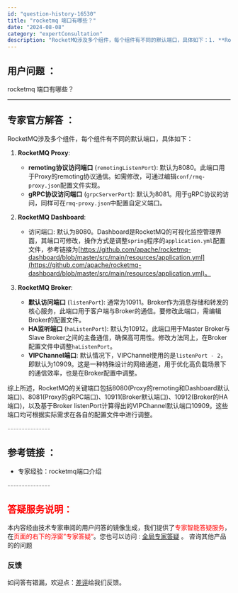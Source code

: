 ```yaml
---
id: "question-history-16530"
title: "rocketmq 端口有哪些？"
date: "2024-08-08"
category: "expertConsultation"
description: "RocketMQ涉及多个组件，每个组件有不同的默认端口，具体如下：1. **RocketMQ Proxy**:   - **remoting协议访问端口** (`remotingListenPort`): 默认为8080。此端口用于Proxy的remoting协议通信。如需修改，可通过编辑`conf"
---
```


## 用户问题 ： 
 rocketmq 端口有哪些？  

---------------
## 专家官方解答 ：

RocketMQ涉及多个组件，每个组件有不同的默认端口，具体如下：

1. **RocketMQ Proxy**:
   - **remoting协议访问端口** (`remotingListenPort`): 默认为8080。此端口用于Proxy的remoting协议通信。如需修改，可通过编辑`conf/rmq-proxy.json`配置文件实现。
   - **gRPC协议访问端口** (`grpcServerPort`): 默认为8081。用于gRPC协议的访问，同样可在`rmq-proxy.json`中配置自定义端口。

2. **RocketMQ Dashboard**:
   - 访问端口: 默认为8080。Dashboard是RocketMQ的可视化监控管理界面，其端口可修改，操作方式是调整`spring`程序的`application.yml`配置文件，参考链接为[https://github.com/apache/rocketmq-dashboard/blob/master/src/main/resources/application.yml](https://github.com/apache/rocketmq-dashboard/blob/master/src/main/resources/application.yml)。

3. **RocketMQ Broker**:
   - **默认访问端口** (`listenPort`): 通常为10911。Broker作为消息存储和转发的核心服务，此端口用于客户端与Broker的通信。要修改此端口，需编辑Broker的配置文件。
   - **HA监听端口** (`haListenPort`): 默认为10912。此端口用于Master Broker与Slave Broker之间的主备通信，确保高可用性。修改方法同上，在Broker配置文件中调整`haListenPort`。
   - **VIPChannel端口**: 默认情况下，VIPChannel使用的是`listenPort - 2`，即默认为10909。这是一种特殊设计的网络通道，用于优化高负载场景下的通信效率，也是在Broker配置中调整。

综上所述，RocketMQ的关键端口包括8080(Proxy的remoting和Dashboard默认端口)、8081(Proxy的gRPC端口)、10911(Broker默认端口)、10912(Broker的HA端口)，以及基于Broker listenPort计算得出的VIPChannel默认端口10909。这些端口均可根据实际需求在各自的配置文件中进行调整。


<font color="#949494">---------------</font> 


## 参考链接 ：

* 专家经验：rocketmq端口介绍 


 <font color="#949494">---------------</font> 
 


## <font color="#FF0000">答疑服务说明：</font> 

本内容经由技术专家审阅的用户问答的镜像生成，我们提供了<font color="#FF0000">专家智能答疑服务</font>，在<font color="#FF0000">页面的右下的浮窗”专家答疑“</font>。您也可以访问 : [全局专家答疑](https://answer.opensource.alibaba.com/docs/intro) 。 咨询其他产品的的问题

### 反馈
如问答有错漏，欢迎点：[差评](https://ai.nacos.io/user/feedbackByEnhancerGradePOJOID?enhancerGradePOJOId=16531)给我们反馈。
